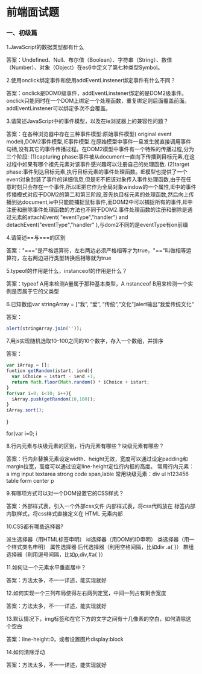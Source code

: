 # 前端面试题

### 一、初级篇

1.JavaScript的数据类型都有什么

答案：Undefined、Null、布尔值（Boolean）、字符串（String）、数值（Number）、对象（Object）在es6中定义了第七种类型Symbol。

2.使用onclick绑定事件和使用addEventLinstener绑定事件有什么不同？

答案：onclick是DOM0级事件，addEventLinstener绑定的是DOM2级事件。onclick只能同时在一个DOM上绑定一个处理函数，重复绑定则后面覆盖前面。addEventLinstener可以绑定多次不会覆盖。

3.请简述JavaScript中的事件模型，以及在ie浏览器上的兼容性问题？

答案：在各种浏览器中存在三种事件模型:原始事件模型( original event model),DOM2事件模型,IE事件模型.在原始模型中事件一旦发生就直接调用事件句柄,没有其它的事件传播过程。在DOM2模型中事件有一个特殊的传播过程,分为三个阶段: (1)capturing phase:事件被从document一直向下传播到目标元素,在这过程中如果有哪个祖先元素对该事件感兴趣可以注册自己的处理函数. (2)target phase:事件到达目标元素,执行目标元素的事件处理函数。IE模型也提供了一个event对象封装了事件的详细信息,但是IE不把该对象传入事件处理函数,由于在任意时刻只会存在一个事件,所以IE把它作为全局对象window的一个属性,IE中的事件传播模式对应于DOM2的第二和第三阶段,首先执目标元素的处理函数,然后向上传播到达document,ie中只能能捕捉鼠标事件,而DOM2中可以捕捉所有的事件,IE中注册和删除事件处理函数的方法也不同于DOM2.事件处理函数的注册和删除是通过元素的attachEvent( "eventType","handler") and detachEvent("eventType","handler" ),与dom2不同的是eventType有on前缀

4.请简述==与===的区别

答案："==="是严格运算符，左右两边必须严格相等才为true，"=="叫做相等运算符，左右两边进行类型转换后相等就为true

5.typeof的作用是什么，instanceof的作用是什么？

答案：typeof A用来检测A量属于那种基本类型，A nstanceof B用来检测一个实例是否属于它的父类型

6.已知数组var stringArray = [“我”, “爱”, “传统“,“文化"]alert输出”我爱传统文化“

答案：
``` javascript
alert(stringArray.join(''));
```
7.用js实现随机选取10–100之间的10个数字，存入一个数组，并排序

答案：

``` javascript
var iArray = [];
funtion getRandom(istart, iend){
  var iChoice = istart - iend +1;
  return Math.floor(Math.random() * iChoice + istart;
}
for(var i=0; i<10; i++){ 
  iArray.push(getRandom(10,100)); 
} 
iArray.sort();
```
}

for(var i=0; i

8.行内元素与块级元素的区别，行内元素有哪些？块级元素有哪些？

答案：行内非替换元素设定width、height无效，宽度可以通过设定padding和margin拉宽，高度可以通过设定line-height定位行内框的高度。 常用行内元素：a img input textarea strong code span,lable 常用块级元素：div ul h123456 table form center p

9.有哪项方式可以对一个DOM设置它的CSS样式？

答案：外部样式表，引入一个外部css文件 内部样式表，将css代码放在 <head> 标签内部 内联样式，将css样式直接定义在 HTML 元素内部

10.CSS都有哪些选择器?

派生选择器（用HTML标签申明） id选择器（用DOM的ID申明） 类选择器（用一个样式类名申明） 属性选择器 后代选择器（利用空格间隔，比如div .a{ }） 群组选择器（利用逗号间隔，比如p,div,#a{ }）

11.如何让一个元素水平垂直居中？

答案：方法太多，不一一详述，能实现就好

12.如何实现一个三列布局使得左右两列定宽，中间一列占有剩余宽度

答案：方法太多，不一一详述，能实现就好

13.默认情况下，img标签和在它下方的文字之间有十几像素的空白，如何清除这个空白

答案：line-height:0，或者设置图片display:block

14.如何清除浮动

答案：方法太多，不一一详述，能实现就好
